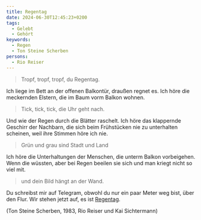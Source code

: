 ```yaml
---
title: Regentag
date: 2024-06-30T12:45:23+0200
tags:
  - Gelebt
  - Gehört
keywords:
  - Regen
  - Ton Steine Scherben
persons:
  - Rio Reiser
---
```



> Tropf, tropf, tropf, du Regentag.  

Ich liege im Bett an der offenen Balkontür, draußen regnet es. Ich höre die meckernden Elstern, die im Baum vorm Balkon wohnen. 

> Tick, tick, tick, die Uhr geht nach.  

Und wie der Regen durch die Blätter raschelt. Ich höre das klappernde Geschirr der Nachbarn, die sich beim Frühstücken nie zu unterhalten scheinen, weil ihre Stimmen höre ich nie. 

> Grün und grau sind Stadt und Land  

Ich höre die Unterhaltungen der Menschen, die unterm Balkon vorbeigehen. Wenn die wüssten, aber bei Regen beeilen sie sich und man kriegt nicht so viel mit. 

> und dein Bild hängt an der Wand.

Du schreibst mir auf Telegram, obwohl du nur ein paar Meter weg bist, über den Flur. Wir stehen jetzt auf, es ist [Regentag](https://youtu.be/rtkAcKwXReQ?si=Go_L8NMm5V02CwIW). 

(Ton Steine Scherben, 1983, Rio Reiser und Kai Sichtermann)